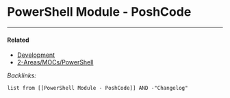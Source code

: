 # PowerShell Module - PoshCode

---

#### Related

* [Development](../../../../../2-Areas/MOCs/Development.md)
* [2-Areas/MOCs/PowerShell](../../../../../2-Areas/MOCs/PowerShell.md)

*Backlinks:*

````dataview
list from [[PowerShell Module - PoshCode]] AND -"Changelog"
````
